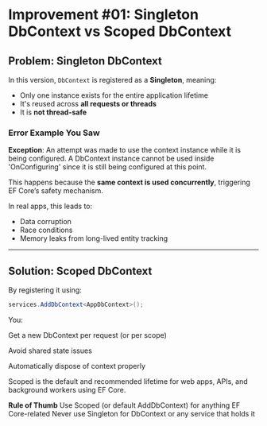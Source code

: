 ﻿# Improvement #01: Singleton DbContext vs Scoped DbContext

## Problem: Singleton DbContext

In this version, `DbContext` is registered as a **Singleton**, meaning:

- Only one instance exists for the entire application lifetime
- It's reused across **all requests or threads**
- It is **not thread-safe**

### Error Example You Saw
**Exception**:
An attempt was made to use the context instance while it is being configured.
A DbContext instance cannot be used inside 'OnConfiguring' since it is still being configured at this point.


This happens because the **same context is used concurrently**, triggering EF Core’s safety mechanism.

In real apps, this leads to:
- Data corruption
- Race conditions
- Memory leaks from long-lived entity tracking

---

## Solution: Scoped DbContext

By registering it using:

```csharp
services.AddDbContext<AppDbContext>();
```
You:

Get a new DbContext per request (or per scope)

Avoid shared state issues

Automatically dispose of context properly

Scoped is the default and recommended lifetime for web apps, APIs, and background workers using EF Core.

**Rule of Thumb**
Use Scoped (or default AddDbContext) for anything EF Core-related
Never use Singleton for DbContext or any service that holds it